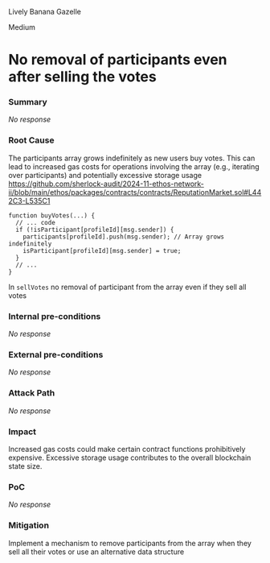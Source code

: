 Lively Banana Gazelle

Medium

# No removal of participants even after selling the votes

### Summary

_No response_

### Root Cause

The participants array grows indefinitely as new users buy votes. This can lead to increased gas costs for operations involving the array (e.g., iterating over participants) and potentially excessive storage usage
https://github.com/sherlock-audit/2024-11-ethos-network-ii/blob/main/ethos/packages/contracts/contracts/ReputationMarket.sol#L442C3-L535C1
```solidity
function buyVotes(...) {
  // ... code
  if (!isParticipant[profileId][msg.sender]) {
    participants[profileId].push(msg.sender); // Array grows indefinitely
    isParticipant[profileId][msg.sender] = true;
  }
  // ... 
}
```
In `sellVotes` no removal of participant from the array even if they sell all votes

### Internal pre-conditions

_No response_

### External pre-conditions

_No response_

### Attack Path

_No response_

### Impact

 Increased gas costs could make certain contract functions prohibitively expensive. Excessive storage usage contributes to the overall blockchain state size.


### PoC

_No response_

### Mitigation

Implement a mechanism to remove participants from the array when they sell all their votes or use an alternative data structure